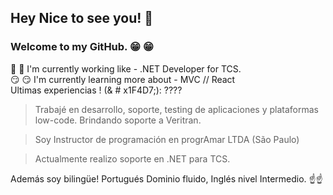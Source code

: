 
## Hey Nice to see you!  :wave:
### Welcome to my GitHub. :grin: :grin:
 :eyes: :eyes: I'm currently working like - .NET  Developer for TCS.
<br>
:smirk: :smirk: I'm currently learning more about - MVC // React
<br>
Ultimas experiencias !
(& # x1F4D7;): ????
> Trabajé en desarrollo, soporte, testing de aplicaciones y plataformas low-code. Brindando soporte a Veritran.

>Soy Instructor de programación en progrAmar LTDA (São Paulo)

>Actualmente realizo soporte en .NET para TCS.

Además soy bilingüe! Portugués Dominio fluido,  Inglés nivel Intermedio.
:point_up::point_up:





